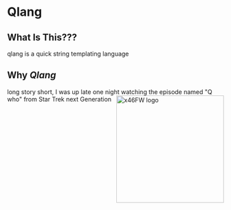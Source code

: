 # Qlang


## What Is This???
qlang is a quick string templating language

## Why *Qlang*
long story short,
I was up late one night watching the episode named "Q who" from Star Trek next Generation
<img src="https://github.com/tetex7/x46FW4j/tree/master/asst/x46FWlogo.png?raw=true" alt="x46FW logo" align="right" height="250px">